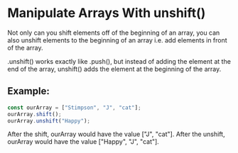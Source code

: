 # Manipulate Arrays With unshift()
Not only can you shift elements off of the beginning of an array, you can also unshift elements to the beginning of an array i.e. add elements in front of the array.

.unshift() works exactly like .push(), but instead of adding the element at the end of the array, unshift() adds the element at the beginning of the array.

## Example:
```javascript
const ourArray = ["Stimpson", "J", "cat"];
ourArray.shift();
ourArray.unshift("Happy");
```
After the shift, ourArray would have the value ["J", "cat"]. After the unshift, ourArray would have the value ["Happy", "J", "cat"].
